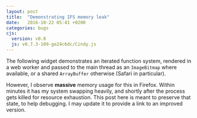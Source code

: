 ```yaml
---
layout: post
title:  "Demonstrating IFS memory leak"
date:   2016-10-22 05:41 +0200
categories: bugs
cjs:
  version: v0.8
  js: v0.7.3-109-ge24c6dc/Cindy.js
---
```


The following widget demonstrates an iterated function system,
rendered in a web worker and passed to the main thread
as an `ImageBitmap` where available,
or a shared `ArrayBuffer` otherwise (Safari in particular).

However, I observe **massive** memory usage for this in Firefox.
Within minutes it has my system swapping heavily,
and shortly after the process gets killed for resource exhaustion.
This post here is meant to preserve that state, to help debugging.
I may update it to provide a link to an improved version.

<div id="CSCanvas"></div>
<script type="text/javascript">
var cdy = CindyJS({
  scripts: "cs*",
  defaultAppearance: {
    dimDependent: 0.7,
    fontFamily: "sans-serif",
    lineSize: 1,
    pointSize: 5.0,
    textsize: 12.0
  },
  angleUnit: "°",
  geometry: [
    {name: "A", type: "Free", pos: [-1.7142857142857142, -4.0, -0.5714285714285714], color: [1.0, 1.0, 1.0], pinned: true, size: 3.0},
    {name: "B", type: "Free", pos: [4.0, 2.6666666666666665, 1.3333333333333333], color: [1.0, 1.0, 1.0], alpha: 0.0, pinned: true, size: 3.0},
    {name: "a", type: "Join", color: [0.0, 0.0, 1.0], args: ["A", "B"], alpha: 0.0, labeled: true},
    {name: "C0", type: "CircleMP", color: [0.757, 0.0, 0.0], args: ["B", "A"], alpha: 0.6000000238418579},
    {name: "C", type: "PointOnLine", pos: [-3.506600660066007, -4.0, -1.168866886688669], color: [1.0, 1.0, 1.0], args: ["a"], size: 3.0},
    {name: "C1", type: "CircleMP", color: [0.757, 0.0, 0.0], args: ["C", "A"], alpha: 0.6000000238418579},
    {name: "D", type: "PointOnCircle", pos: [{r: 1.5020056427961124, i: -1.3064987129224223E-16}, -4.0, {r: 1.5584901099541684, i: 2.7262988360316856E-17}], color: [1.0, 1.0, 1.0], args: ["C0"], size: 3.0},
    {name: "", type: "OtherPointOnCircle", pos: [{r: -3.0677996316622465, i: 8.231042792974627E-17}, -4.0, {r: -0.6091444730978796, i: 4.164913375681932E-18}], color: [1.0, 1.0, 1.0], args: ["D"], pinned: true, size: 3.0},
    {name: "b", type: "Join", color: [0.0, 0.0, 1.0], args: ["B", "D"], alpha: 0.0, labeled: true},
    {name: "c", type: "Orthogonal", color: [0.0, 0.0, 1.0], args: ["a", "A"], alpha: 0.0, labeled: true},
    {name: "d", type: "Orthogonal", color: [0.0, 0.0, 1.0], args: ["b", "D"], alpha: 0.0, labeled: true},
    {name: "E", type: "Meet", color: [1.0, 1.0, 1.0], args: ["c", "d"], size: 3.0},
    {name: "C2", type: "CircleMP", color: [0.0, 0.0, 1.0], args: ["E", "A"], alpha: 0.8999999761581421},
    {name: "e", type: "RandomLine", color: [1.0, 1.0, 1.0], size: 0},
    {name: "Collection__1", type: "IntersectionConicLine", args: ["C2", "e"]},
    {name: "F", type: "SelectP", pos: [{r: -2.178271013175727, i: 3.219392176663801}, -4.0, {r: 0.12230307475875637, i: 0.03941028093769949}], color: [1.0, 1.0, 1.0], args: ["Collection__1"], size: 3.0},
    {name: "C3", type: "CircleMP", color: [1.0, 1.0, 1.0], args: ["A", "E"], size: 0},
    {name: "G", type: "OtherIntersectionCL", color: [1.0, 1.0, 1.0], args: ["C3", "c", "E"], size: 3.0},
    {name: "C4", type: "Compass", color: [0.0, 0.0, 1.0], args: ["E", "F", "G"], alpha: 0.8999999761581421},
    {name: "H", type: "Meet", color: [1.0, 1.0, 1.0], args: ["a", "d"], alpha: 0.0, size: 3.0},
    {name: "C5", type: "CircleMP", color: [0.0, 0.0, 1.0], args: ["H", "D"], alpha: 0.8999999761581421},
    {name: "K", type: "OtherIntersectionCC", color: [1.0, 1.0, 1.0], args: ["C1", "C4", "A"], size: 3.0},
    {name: "f", type: "Join", color: [0.0, 0.0, 1.0], args: ["C", "K"], alpha: 0.0, labeled: true},
    {name: "g", type: "Orthogonal", color: [0.0, 0.0, 1.0], args: ["f", "K"], alpha: 0.0, labeled: true},
    {name: "L", type: "Meet", color: [1.0, 1.0, 1.0], args: ["a", "g"], alpha: 0.0, size: 3.0},
    {name: "C6", type: "CircleMP", color: [0.0, 0.0, 1.0], args: ["L", "K"], alpha: 0.8999999761581421},
    {name: "M", type: "OtherIntersectionCC", color: [1.0, 1.0, 1.0], args: ["C0", "C4", "A"], size: 3.0},
    {name: "N", type: "OtherIntersectionCC", color: [1.0, 1.0, 1.0], args: ["C1", "C2", "A"], size: 3.0},
    {name: "O", type: "PointOnCircle", pos: [4.0, {r: -1.645384462463449, i: -1.7020930772535588E-17}, {r: 1.3213693348549864, i: 9.976816536362178E-17}], color: [1.0, 1.0, 1.0], args: ["C5"], size: 3.0},
    {name: "P", type: "PointOnCircle", pos: [4.0, {r: -1.8231292492589861, i: -9.15768436418764E-15}, {r: 1.272833373802196, i: -1.0170882826978038E-15}], color: [1.0, 1.0, 1.0], args: ["C6"], size: 3.0},
    {name: "Tr0", type: "TrMoebius", color: [0.0, 0.0, 1.0], args: ["A", "A", "D", "M", "N", "K"], alpha: 0.8999999761581421, dock: {offset: [0.0, -0.0]}},
    {name: "Tr1", type: "TrMoebius", color: [0.0, 0.0, 1.0], args: ["D", "N", "M", "K", "O", "P"], alpha: 0.8999999761581421, dock: {offset: [0.0, -0.0]}},
    {name: "Tr2", type: "TrInverseMoebius", color: [0.0, 0.0, 1.0], args: ["Tr0"], alpha: 0.8999999761581421, dock: {offset: [0.0, -0.0]}},
    {name: "Tr3", type: "TrInverseMoebius", color: [0.0, 0.0, 1.0], args: ["Tr1"], alpha: 0.8999999761581421, dock: {offset: [0.0, -0.0]}},
    {name: "IFS0", type: "IFS", color: [0.0, 0.0, 1.0], args: ["Tr0", "Tr1", "Tr2", "Tr3"], alpha: 0.30000001192092896, "ifs.prob0": 0.463302752293578, "ifs.color0": [1.0, 0.0, 0.0], "ifs.prob1": 0.04128440366972477, "ifs.color1": [1.0, 0.784, 0.0], "ifs.prob2": 0.44495412844036697, "ifs.color2": [1.0, 0.0, 0.0], "ifs.prob3": 0.05045871559633027, "ifs.color3": [1.0, 0.784, 0.0], dock: {offset: [0.0, -0.0]}},
    {name: "IFS1", type: "IFS", color: [0.0, 0.0, 1.0], args: ["Tr0", "Tr1", "Tr2", "Tr3"], alpha: 0.30000001192092896, "ifs.prob0": 0.1263498920086393, "ifs.color0": [1.0, 0.0, 0.0], "ifs.prob1": 0.35853131749460043, "ifs.color1": [1.0, 0.784, 0.0], "ifs.prob2": 0.1263498920086393, "ifs.color2": [1.0, 0.0, 0.0], "ifs.prob3": 0.38876889848812096, "ifs.color3": [1.0, 0.784, 0.0], dock: {offset: [0.0, -0.0]}}
  ],
  ports: [{
    id: "CSCanvas",
    width: 768,
    height: 496,
    transform: [{visibleRect: [-4.645999999999999, 7.40270588235294, 13.605294117647057, -4.384588235294117]}],
    background: "rgb(0,0,0)"
  }],
  csconsole: false,
  cinderella: {build: 1894, version: [2, 9, 1894]}
});
</script>
